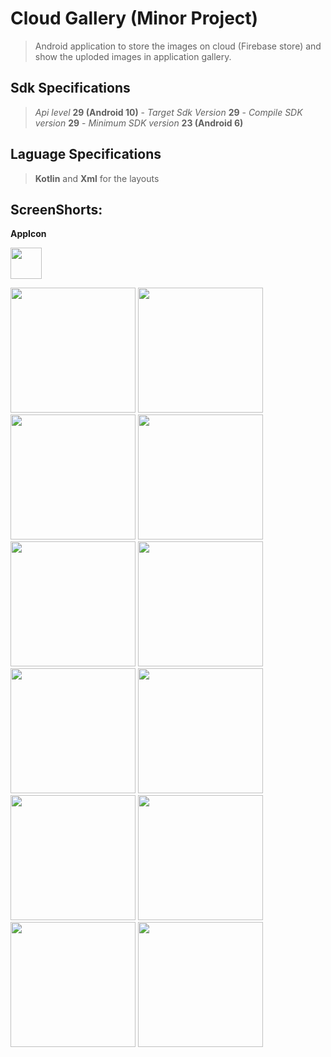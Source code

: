 # Cloud Gallery (Minor Project)
> Android application to store the images on cloud (Firebase store) and show the uploded images in application gallery.

## Sdk Specifications
> <i>Api level</i> <b>29 (Android 10)</b> -
> <i>Target Sdk Version</i> <b>29</b> -
> <i>Compile SDK version</i> <b>29</b> -
> <i>Minimum SDK version</i> <b>23 (Android 6)</b>

## Laguage Specifications
> <b>Kotlin</b> and <b>Xml</b> for the layouts

## ScreenShorts:
  <p float="left">
  <b>AppIcon</b>
  </p>
  <a href="https://imgur.com/ODhSEXr.jpg" longdesc="AppIcon"><img src="https://imgur.com/ODhSEXr.jpg" width="50"></a></p>
  
  <a href="https://imgur.com/QTE3H82"><img src="https://imgur.com/QTE3H82.jpg" width="200"></a>
  <a href="https://imgur.com/enKS0uK"><img src="https://imgur.com/enKS0uK.jpg" width="200"></a>
  <a href="https://imgur.com/FCA28mP"><img src="https://imgur.com/FCA28mP.jpg" width="200"></a>
  <a href="https://imgur.com/RrEYEVs"><img src="https://imgur.com/RrEYEVs.jpg" width="200"></a>
  <a href="https://imgur.com/95Yk4Zr"><img src="https://imgur.com/95Yk4Zr.jpg" width="200"></a>
  <a href="https://imgur.com/gRxsA7q"><img src="https://imgur.com/gRxsA7q.jpg" width="200"></a>
  <a href="https://imgur.com/MeryPnM"><img src="https://imgur.com/MeryPnM.jpg" width="200"></a>
  <a href="https://imgur.com/NmSKWTO"><img src="https://imgur.com/NmSKWTO.jpg" width="200"></a>
  <a href="https://imgur.com/hWQ2PXc"><img src="https://imgur.com/hWQ2PXc.jpg" width="200"></a>
  <a href="https://imgur.com/k6Iw8D4"><img src="https://imgur.com/k6Iw8D4.jpg" width="200"></a>
  <a href="https://imgur.com/VFi7zHb"><img src="https://imgur.com/VFi7zHb.jpg" width="200"></a>
  <a href="https://imgur.com/xcIRUqi"><img src="https://imgur.com/xcIRUqi.jpg" width="200"></a>
</p>
